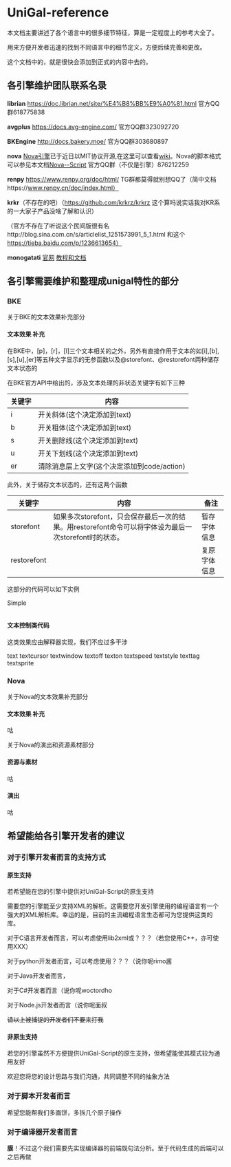 # UniGal-reference

本文档主要讲述了各个语言中的很多细节特征，算是一定程度上的参考大全了。

用来方便开发者迅速的找到不同语言中的细节定义，方便后续完善和更改。

这个文档中的，就是很快会添加到正式的内容中去的。


## 各引擎维护团队联系名录

**librian** https://doc.librian.net/site/%E4%B8%BB%E9%A0%81.html 官方QQ群618775838

**avgplus** https://docs.avg-engine.com/ 官方QQ群323092720

**BKEngine** http://docs.bakery.moe/ 官方QQ群303680897

**nova** [Nova引擎](https://github.com/Lunatic-Works/Nova)已于近日以MIT协议开源,在这里可以查看[wiki](https://github.com/Lunatic-Works/Nova/wiki)。Nova的脚本格式可以参见本文档[Nova--Script](https://github.com/Lunatic-Works/Nova/wiki/NovaScript)    官方QQ群（不仅是引擎）876212259

**renpy** https://www.renpy.org/doc/html/ TG群都莫得就别想QQ了（简中文档https://www.renpy.cn/doc/index.html）

**krkr**（不存在的吧）（https://github.com/krkrz/krkrz  这个算吗说实话我对KR系的一大家子产品没啥了解和认识）

（官方不存在了听说这个民间版很有名http://blog.sina.com.cn/s/articlelist_1251573991_5_1.html 和这个 https://tieba.baidu.com/p/1236613654）

**monogatati** [官网](https://monogatari.io/)  [教程和文档](https://developers.monogatari.io/documentation/)


## 各引擎需要维护和整理成unigal特性的部分


### BKE
关于BKE的文本效果补充部分

#### 文本效果 补充

在BKE中，[p]，[r]，[l]三个文本相关的之外，另外有直接作用于文本的如[i],[b],[s],[u],[er]等五种文字显示的无参函数以及@storefont、@restorefont两种储存文本状态的

在BKE官方API中给出的，涉及文本处理的非状态关键字有如下三种

|关键字|内容|
| ---- | ----- |
|i|开关斜体(这个决定添加到text)|
|b|开关粗体(这个决定添加到text)|
|s|开关删除线(这个决定添加到text)|
|u|开关下划线(这个决定添加到text)|
|er|清除消息层上文字(这个决定添加到code/action)|

此外，关于储存文本状态的，还有这两个函数

|关键字|内容|备注|
| ---- | ------ |---|
|storefont|如果多次storefont，只会保存最后一次的结果。用restorefont命令可以将字体设为最后一次storefont时的状态。|暂存字体信息|
|restorefont||复原字体信息|



这部分的代码可以如下实例

Simple

```bkscr

```

#### 文本控制类代码

这类效果应由解释器实现，我们不应过多干涉

text
textcursor
textwindow
textoff
texton
textspeed
textstyle
texttag
textsprite



### Nova

关于Nova的文本效果补充部分

#### 文本效果 补充

咕



关于Nova的演出和资源素材部分

#### 资源与素材

咕

#### 演出

咕

## 希望能给各引擎开发者的建议

### 对于引擎开发者而言的支持方式

#### 原生支持

若希望能在您的引擎中提供对UniGal-Script的原生支持

需要您的引擎能至少支持XML的解析。这需要您开发引擎使用的编程语言有一个强大的XML解析库。幸运的是，目前的主流编程语言生态都可为您提供这类的库。

对于C语言开发者而言，可以考虑使用lib2xml或？？？（若您使用C++，亦可使用XXX）

对于python开发者而言，可以考虑使用？？？（说你呢rimo酱

对于Java开发者而言，

对于C#开发者而言（说你呢woctordho

对于Node.js开发者而言（说你呢面叔

~~请以上被捕捉的开发者们不要来打我~~

#### 非原生支持

若您的引擎虽然不方便提供UniGal-Script的原生支持，但希望能使其模式较为通用友好

欢迎您将您的设计思路与我们沟通，共同调整不同的抽象方法

### 对于脚本开发者而言

希望您能帮我们多画饼，多拆几个原子操作

### 对于编译器开发者而言

**膜**！不过这个我们需要先实现编译器的前端既句法分析。至于代码生成的后端可以之后再做
